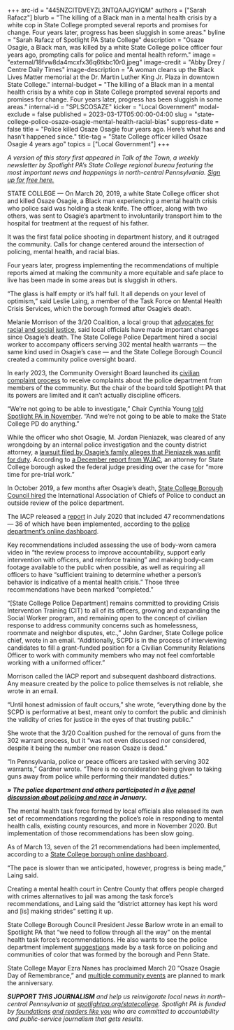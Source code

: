 +++
arc-id = "445NZCITDVEYZL3NTQAAJGYIQM"
authors = ["Sarah Rafacz"]
blurb = "The killing of a Black man in a mental health crisis by a white cop in State College prompted several reports and promises for change. Four years later, progress has been sluggish in some areas."
byline = "Sarah Rafacz of Spotlight PA State College"
description = "Osaze Osagie, a Black man, was killed by a white State College police officer four years ago, prompting calls for police and mental health reform."
image = "external/18fvw8da4mcxfx36q6tkbc10r0.jpeg"
image-credit = "Abby Drey / Centre Daily Times"
image-description = "A woman cleans up the Black Lives Matter memorial at the Dr. Martin Luther King Jr. Plaza in downtown State College."
internal-budget = "The killing of a Black man in a mental health crisis by a white cop in State College prompted several reports and promises for change. Four years later, progress has been sluggish in some areas."
internal-id = "SPLSCOSAZE"
kicker = "Local Government"
modal-exclude = false
published = 2023-03-17T05:00:00-04:00
slug = "state-college-police-osaze-osagie-mental-health-racial-bias"
suppress-date = false
title = "Police killed Osaze Osagie four years ago. Here’s what has and hasn’t happened since."
title-tag = "State College officer killed Osaze Osagie 4 years ago"
topics = ["Local Government"]
+++

<i>A version of this story first appeared in Talk of the Town, a weekly newsletter by Spotlight PA’s State College regional bureau featuring the most important news and happenings in north-central Pennsylvania. </i><a href="https://www.spotlightpa.org/newsletters"><i>Sign up for free here.</i></a>

STATE COLLEGE — On March 20, 2019, a white State College officer shot and killed Osaze Osagie, a Black man experiencing a mental health crisis who police said was holding a steak knife. The officer, along with two others, was sent to Osagie’s apartment to involuntarily transport him to the hospital for treatment at the request of his father.

It was the first fatal police shooting in department history, and it outraged the community. Calls for change centered around the intersection of policing, mental health, and racial bias.

Four years later, progress implementing the recommendations of multiple reports aimed at making the community a more equitable and safe place to live has been made in some areas but is sluggish in others.

“The glass is half empty or it’s half full. It all depends on your level of optimism,” said Leslie Laing, a member of the Task Force on Mental Health Crisis Services, which the borough formed after Osagie’s death.

<script src="https://www.spotlightpa.org/embed.js" async></script><div data-spl-embed-version="1" data-spl-src="https://www.spotlightpa.org/embeds/newsletter/?cta=Sign%20up%20for%20our%20new%20regional%20newsletter%2C%20%3Cb%3ETalk%20of%20the%20Town%3C%2Fb%3E%2C%20and%20get%20all%20the%20news%20and%20notes%20from%20State%20College%20and%20north-central%20PA.&button=Sign%20Up%20Now&preselect=state_college&eyebrow=DON'T%20MISS%20A%20BEAT"></div>

Melanie Morrison of the 3/20 Coalition, a local group that <a href="https://web.archive.org/20230317115356/https://320coalition.org/about/">advocates for racial and social justice</a>, said local officials have made important changes since Osagie’s death. The State College Police Department hired a social worker to accompany officers serving 302 mental health warrants — the same kind used in Osagie’s case — and the State College Borough Council created a community police oversight board.

In early 2023, the Community Oversight Board launched its <a href="https://www.spotlightpa.org/statecollege/2022/11/state-college-police-osaze-osagie-complaint-oversight/">civilian complaint process</a> to receive complaints about the police department from members of the community. But the chair of the board told Spotlight PA that its powers are limited and it can’t actually discipline officers.

“We’re not going to be able to investigate,” Chair Cynthia Young <a href="https://www.spotlightpa.org/statecollege/2022/11/state-college-police-osaze-osagie-complaint-oversight/">told Spotlight PA in November</a>. “And we’re not going to be able to make the State College PD do anything.”

While the officer who shot Osagie, M. Jordan Pieniazek, was cleared of any wrongdoing by an internal police investigation and the county district attorney, a <a href="https://radio.wpsu.org/crime-and-law-enforcement/2021-01-27/lawsuit-alleges-scpd-officer-who-fatally-shot-osagie-was-unfit-for-duty-borough-pushes-back">lawsuit filed by Osagie’s family alleges that Pieniazek was unfit for duty</a>. According to <a href="https://wjactv.com/news/local/lawyer-in-osaze-osagie-lawsuit-requests-more-time-to-complete-the-discovery-process">a December report from WJAC</a>, an attorney for State College borough asked the federal judge presiding over the case for “more time for pre-trial work.”

In October 2019, a few months after Osagie’s death, <a href="https://www.centredaily.com/news/local/article236219963.html">State College Borough Council hired</a> the International Association of Chiefs of Police to conduct an outside review of the police department.

The IACP released a <a href="https://content.civicplus.com/api/assets/ad53414d-623b-42b3-8a5e-4ba3a6acd75d?cache=3600">report</a> in July 2020 that included 47 recommendations — 36 of which have been implemented, according to the <a href="https://performance.envisio.com/dashboard/statecollege1458">police department’s online dashboard</a>.

Key recommendations included assessing the use of body-worn camera video in “the review process to improve accountability, support early intervention with officers, and reinforce training” and making body-cam footage available to the public when possible, as well as requiring all officers to have “sufficient training to determine whether a person’s behavior is indicative of a mental health crisis.” Those three recommendations have been marked “completed.”

“[State College Police Department] remains committed to providing Crisis Intervention Training (CIT) to all of its officers, growing and expanding the Social Worker program, and remaining open to the concept of civilian response to address community concerns such as homelessness, roommate and neighbor disputes, etc.,” John Gardner, State College police chief, wrote in an email. “Additionally, SCPD is in the process of interviewing candidates to fill a grant-funded position for a Civilian Community Relations Officer to work with community members who may not feel comfortable working with a uniformed officer.”

Morrison called the IACP report and subsequent dashboard distractions. Any measure created by the police to police themselves is not reliable, she wrote in an email.

“Until honest admission of fault occurs,” she wrote, “everything done by the SCPD is performative at best, meant only to comfort the public and diminish the validity of cries for justice in the eyes of that trusting public.”

She wrote that the 3/20 Coalition pushed for the removal of guns from the 302 warrant process, but it “was not even discussed nor considered, despite it being the number one reason Osaze is dead.”

“In Pennsylvania, police or peace officers are tasked with serving 302 warrants,” Gardner wrote. “There is no consideration being given to taking guns away from police while performing their mandated duties.”

<script src="https://www.spotlightpa.org/embed.js" async></script><div data-spl-embed-version="1" data-spl-src="https://www.spotlightpa.org/embeds/cta/?eyebrow=Support%20Spotlight%20PA%20in%20State%20College&url=https%3A%2F%2Fspotlightpa.org%2Fdonate%2Fstatecollege%3Forg_id%3Dspotlightpa%26theme%3Dcentrecounty%26campaign%3D701Dn000000YgqDIAS&body=Support%20Spotlight%20PA's%20journalism%20in%20State%20College%20%26%20north-central%20Pa.%20and%20%3Cb%3E%20all%20gifts%20will%20be%20DOUBLED%20until%20March%2025%3C%2Fb%3E%20thanks%20to%20a%20generous%20matching%20gift%20from%20The%20Benter%20Foundation%20in%20Pittsburgh.&cta=Click%20to%20Contribute"></div>

<i><b>» The police department and others participated in a </b></i><a href="https://thestatetheatre.org/events/community-conversations-series-the-intersection-of-policing-and-race/"><i><b>live panel discussion about policing and race</b></i></a><i><b> in January.</b></i>

The mental health task force formed by local officials also released its own set of recommendations regarding the police’s role in responding to mental health calls, existing county resources, and more in November 2020. But implementation of those recommendations has been slow going.

As of March 13, seven of the 21 recommendations had been implemented, according to a <a href="https://performance.envisio.com/dashboard/MHTF">State College borough online dashboard</a>.

“The pace is slower than we anticipated, however, progress is being made,” Laing said.

Creating a mental health court in Centre County that offers people charged with crimes alternatives to jail was among the task force’s recommendations, and Laing said the “district attorney has kept his word and [is] making strides” setting it up.

State College Borough Council President Jesse Barlow wrote in an email to Spotlight PA that “we need to follow through all the way” on the mental health task force’s recommendations. He also wants to see the police department implement <a href="https://www.dept.psu.edu/ur/newsdocuments/2021-Task-Force-on-Policing-and-Communities-of-Color_Draft-Report.pdf">suggestions</a> made by a task force on policing and communities of color that was formed by the borough and Penn State.

State College Mayor Ezra Nanes has proclaimed March 20 “Osaze Osagie Day of Remembrance,” and <a href="https://www.collegian.psu.edu/news/borough/fourward-not-fourgotten-events-plan-to-honor-the-4-year-anniversary-of-osazie-osagies-death/article_d5fb049c-c137-11ed-a5e5-07ba5a1363bc.html">multiple community events</a> are planned to mark the anniversary.

<i><b>SUPPORT THIS JOURNALISM</b></i><i> and help us reinvigorate local news in north-central Pennsylvania at </i><a href="/donate?campaign=701Dn000000Ygq1IAC&utm_source=www.spotlightpa.org&utm_medium=statecollege:section&utm_campaign=statecollege:main"><i>spotlightpa.org/statecollege</i></a><i>. Spotlight PA is funded by </i><a href="https://www.spotlightpa.org/support"><i>foundations</i></a><i> </i><a href="https://www.spotlightpa.org/support"><i>and readers like you</i></a><i> who are committed to accountability and public-service journalism that gets results.</i>
